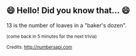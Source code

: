 ## 😄 Hello! Did you know that... 😄
13 is the number of loaves in a "baker's dozen".

<sup>(come back in 5 minutes for the next trivia)</sup>


<sup>Credits: http://numbersapi.com</sup>
